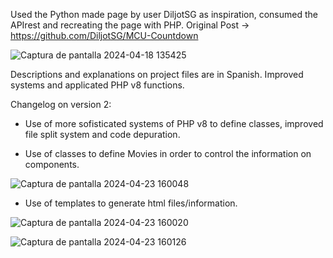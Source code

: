 Used the Python made page by user DiljotSG as inspiration, consumed the APIrest and recreating the page with PHP.
Original Post -> https://github.com/DiljotSG/MCU-Countdown

![Captura de pantalla 2024-04-18 135425](https://github.com/WuKiruru/Pruebas_Webs/assets/107038229/789b7279-74fe-4c90-bba2-858198b453b9)

Descriptions and explanations on project files are in Spanish. Improved systems and applicated PHP v8 functions.

Changelog on version 2:

- Use of more sofisticated systems of PHP v8 to define classes, improved file split system and code depuration.

- Use of classes to define Movies in order to control the information on components.

![Captura de pantalla 2024-04-23 160048](https://github.com/WuKiruru/APIrest-consumption-with-PHP-v2/assets/107038229/56eefea5-9d99-48d6-9e1d-630c66c5f753)

- Use of templates to generate html files/information.

![Captura de pantalla 2024-04-23 160020](https://github.com/WuKiruru/APIrest-consumption-with-PHP-v2/assets/107038229/cc4416e6-8d3d-418e-90f2-e715aa3812b0)

![Captura de pantalla 2024-04-23 160126](https://github.com/WuKiruru/APIrest-consumption-with-PHP-v2/assets/107038229/709ee4cd-aac4-4927-86ef-8b7ed0ae8edd)

